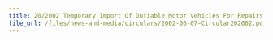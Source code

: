 ```yaml
---
title: 20/2002 Temporary Import Of Dutiable Motor Vehicles For Repairs
file_url: /files/news-and-media/circulars/2002-06-07-Circular202002.pdf
---
```

